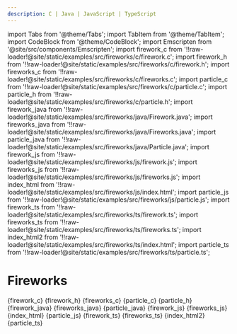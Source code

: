 ```yaml
---
description: C | Java | JavaScript | TypeScript
---
```


import Tabs from '@theme/Tabs';
import TabItem from '@theme/TabItem';
import CodeBlock from '@theme/CodeBlock';
import Emscripten from '@site/src/components/Emscripten';
import firework_c from '!!raw-loader!@site/static/examples/src/fireworks/c/firework.c';
import firework_h from '!!raw-loader!@site/static/examples/src/fireworks/c/firework.h';
import fireworks_c from '!!raw-loader!@site/static/examples/src/fireworks/c/fireworks.c';
import particle_c from '!!raw-loader!@site/static/examples/src/fireworks/c/particle.c';
import particle_h from '!!raw-loader!@site/static/examples/src/fireworks/c/particle.h';
import firework_java from '!!raw-loader!@site/static/examples/src/fireworks/java/Firework.java';
import fireworks_java from '!!raw-loader!@site/static/examples/src/fireworks/java/Fireworks.java';
import particle_java from '!!raw-loader!@site/static/examples/src/fireworks/java/Particle.java';
import firework_js from '!!raw-loader!@site/static/examples/src/fireworks/js/firework.js';
import fireworks_js from '!!raw-loader!@site/static/examples/src/fireworks/js/fireworks.js';
import index_html from '!!raw-loader!@site/static/examples/src/fireworks/js/index.html';
import particle_js from '!!raw-loader!@site/static/examples/src/fireworks/js/particle.js';
import firework_ts from '!!raw-loader!@site/static/examples/src/fireworks/ts/firework.ts';
import fireworks_ts from '!!raw-loader!@site/static/examples/src/fireworks/ts/fireworks.ts';
import index_html2 from '!!raw-loader!@site/static/examples/src/fireworks/ts/index.html';
import particle_ts from '!!raw-loader!@site/static/examples/src/fireworks/ts/particle.ts';

# Fireworks

<Emscripten src="/examples/fireworks.html" />

<Tabs groupId="lang">
<TabItem value="c" label="C">
<CodeBlock language="c" title="firework.c">{firework_c}</CodeBlock>
<CodeBlock language="c" title="firework.h">{firework_h}</CodeBlock>
<CodeBlock language="c" title="fireworks.c">{fireworks_c}</CodeBlock>
<CodeBlock language="c" title="particle.c">{particle_c}</CodeBlock>
<CodeBlock language="c" title="particle.h">{particle_h}</CodeBlock>
</TabItem>
<TabItem value="java" label="Java">
<CodeBlock language="java" title="Firework.java">{firework_java}</CodeBlock>
<CodeBlock language="java" title="Fireworks.java">{fireworks_java}</CodeBlock>
<CodeBlock language="java" title="Particle.java">{particle_java}</CodeBlock>
</TabItem>
<TabItem value="js" label="JavaScript">
<CodeBlock language="js" title="firework.js">{firework_js}</CodeBlock>
<CodeBlock language="js" title="fireworks.js">{fireworks_js}</CodeBlock>
<CodeBlock language="html" title="index.html">{index_html}</CodeBlock>
<CodeBlock language="js" title="particle.js">{particle_js}</CodeBlock>
</TabItem>
<TabItem value="ts" label="TypeScript">
<CodeBlock language="ts" title="firework.ts">{firework_ts}</CodeBlock>
<CodeBlock language="ts" title="fireworks.ts">{fireworks_ts}</CodeBlock>
<CodeBlock language="html" title="index.html">{index_html2}</CodeBlock>
<CodeBlock language="ts" title="particle.ts">{particle_ts}</CodeBlock>
</TabItem>
</Tabs>

